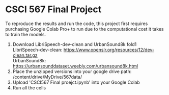 # CSCI 567 Final Project

To reproduce the results and run the code, this project first requires purchasing Google Colab Pro+ to run due to the computational cost it takes to train the models.

1. Download LibriSpeech-dev-clean and UrbanSound8k fold1 <br>
   LibriSpeech-dev-clean: https://www.openslr.org/resources/12/dev-clean.tar.gz <br>
   UrbanSound8k: https://urbansounddataset.weebly.com/urbansound8k.html
3. Place the unzipped versions into your google drive path: /content/drive/MyDrive/567data/
4. Upload 'CSCI567 Final proejct.ipynb' into your Google Colab
5. Run all the cells
